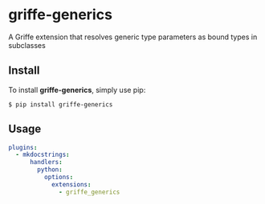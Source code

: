 # griffe-generics
A Griffe extension that resolves generic type parameters as bound types in subclasses

## Install
To install **griffe-generics**, simply use pip:

```console
$ pip install griffe-generics
```

## Usage
```yaml
plugins:
  - mkdocstrings:
      handlers:
        python:
          options:
            extensions:
              - griffe_generics
```